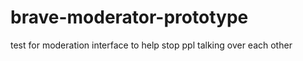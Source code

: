 brave-moderator-prototype
=========================

test for moderation interface to help stop ppl talking over each other
